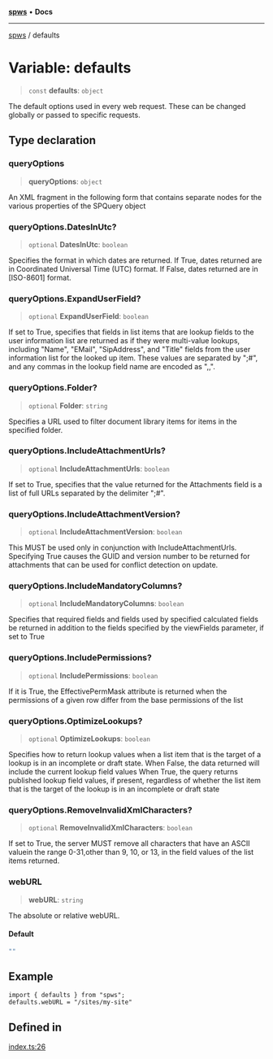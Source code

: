 [**spws**](../README.md) • **Docs**

***

[spws](../globals.md) / defaults

# Variable: defaults

> `const` **defaults**: `object`

The default options used in every web request.
These can be changed globally or passed to specific requests.

## Type declaration

### queryOptions

> **queryOptions**: `object`

An XML fragment in the following form that contains separate nodes for the various properties of the SPQuery object

### queryOptions.DatesInUtc?

> `optional` **DatesInUtc**: `boolean`

Specifies the format in which dates are returned.
If True, dates returned are in Coordinated Universal Time (UTC) format.
If False, dates returned are in [ISO-8601] format.

### queryOptions.ExpandUserField?

> `optional` **ExpandUserField**: `boolean`

If set to True, specifies that fields in list items that are lookup fields
to the user information list are returned as if they were multi-value lookups,
including "Name", "EMail", "SipAddress", and "Title" fields from the user
information list for the looked up item. These values are separated by ";#",
and any commas in the lookup field name are encoded as ",,".

### queryOptions.Folder?

> `optional` **Folder**: `string`

Specifies a URL used to filter document library items for items in the specified folder.

### queryOptions.IncludeAttachmentUrls?

> `optional` **IncludeAttachmentUrls**: `boolean`

If set to True, specifies that the value returned for the Attachments field is a list of full URLs
separated by the delimiter ";#".

### queryOptions.IncludeAttachmentVersion?

> `optional` **IncludeAttachmentVersion**: `boolean`

This MUST be used only in conjunction with IncludeAttachmentUrls.
Specifying True causes the GUID and version number to be returned for attachments that
can be used for conflict detection on update.

### queryOptions.IncludeMandatoryColumns?

> `optional` **IncludeMandatoryColumns**: `boolean`

Specifies that required fields and fields used by specified calculated fields
be returned in addition to the fields specified by the viewFields parameter, if set to True

### queryOptions.IncludePermissions?

> `optional` **IncludePermissions**: `boolean`

If it is True, the EffectivePermMask attribute is returned when the permissions of a
given row differ from the base permissions of the list

### queryOptions.OptimizeLookups?

> `optional` **OptimizeLookups**: `boolean`

Specifies how to return lookup values when a list item that is the target of a lookup
is in an incomplete or draft state.
When False, the data returned will include the current lookup field values
When True, the query returns published lookup field values, if present, regardless of
whether the list item that is the target of the lookup is in an incomplete or draft state

### queryOptions.RemoveInvalidXmlCharacters?

> `optional` **RemoveInvalidXmlCharacters**: `boolean`

If set to True, the server MUST remove all characters that have an
ASCII valuein the range 0-31,other than 9, 10, or 13, in the field values
of the list items returned.

### webURL

> **webURL**: `string`

The absolute or relative webURL.

#### Default

```ts
""
```

## Example

```
import { defaults } from "spws";
defaults.webURL = "/sites/my-site"
```

## Defined in

[index.ts:26](https://github.com/rlking1985/spws/blob/96ed2330ff15e8f8eb88949aa126d8a29c8f97dc/src/index.ts#L26)
